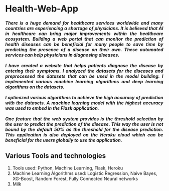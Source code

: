 # Health-Web-App

<h5 align="justify">There is a huge demand for healthcare services worldwide and many countries are experiencing a shortage of physicians. It is believed that AI in healthcare can bring major improvements within the healthcare ecosystem. Building a web portal that can monitor the prediction of health diseases can be beneficial for many people to save time by predicting the presence of a disease on their own. These automated services can help physicians in diagnosing diseases.<br><br>
I have created a website that helps patients diagnose the disease by entering their symptoms. I analyzed the datasets for the diseases and preprocessed the datasets that can be used in the model building. I implemented various machine learning algorithms and deep learning algorithms on the datasets. <br><br>
I optimized various algorithms to achieve the high accuracy of prediction with the datasets. A machine learning model with the highest accuracy was used to embed in the Flask application.<br><br>
One feature that the web system provides is the threshold selection by the user to predict the prediction of the disease. This way the user is not bound by the default 50% as the threshold for the disease prediction. This application is also deployed on the Heroku cloud which can be beneficial for the users globally to use the application.</h5>

<h2>Various Tools and technologies</h2>
<ol>
  <li>Tools used: Python, Machine Learning, Flask, Heroku </li>
  <li>Machine Learning Algorithms used: Logistic Regression, Naive Bayes, XG-Boost, Random Forest, Fully Connected Neural networks</li>
  <li>Milk</li>
</ol>  


